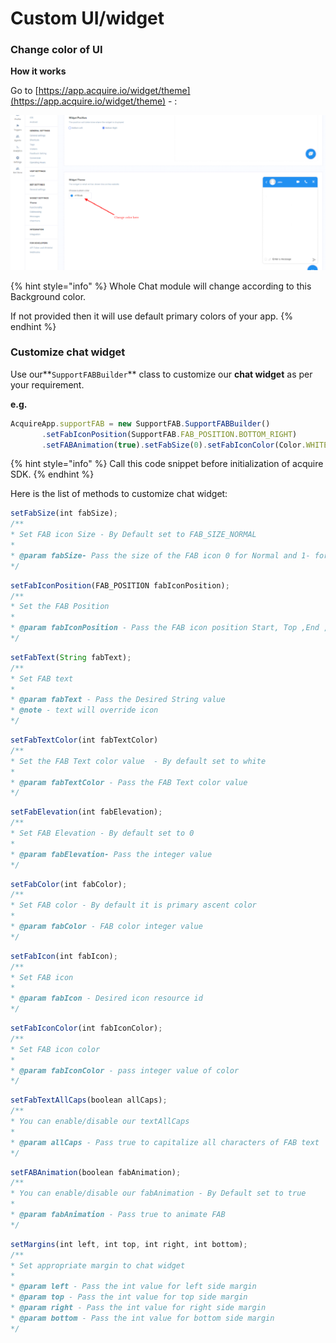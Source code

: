 # Custom UI/widget

### Change color of UI

**How it works**

Go to [https://app.acquire.io/widget/theme](https://app.acquire.io/widget/theme) - :

![](../.gitbook/assets/theme_change%20%282%29.png)

{% hint style="info" %}
Whole Chat module will change according to this Background color.

If not provided then it will use default primary colors of your app.
{% endhint %}

### Customize chat widget

Use our**`SupportFABBuilder`** class to customize our **chat widget** as per your requirement.

**e.g.**

```javascript
AcquireApp.supportFAB = new SupportFAB.SupportFABBuilder()
       .setFabIconPosition(SupportFAB.FAB_POSITION.BOTTOM_RIGHT)
       .setFABAnimation(true).setFabSize(0).setFabIconColor(Color.WHITE).build();

```

{% hint style="info" %}
Call this code snippet before initialization of acquire SDK.
{% endhint %}

 Here is the list of methods to customize chat widget:

```javascript
setFabSize(int fabSize);
/**
* Set FAB icon Size - By Default set to FAB_SIZE_NORMAL
*
* @param fabSize- Pass the size of the FAB icon 0 for Normal and 1- for mini
*/
```

```javascript
setFabIconPosition(FAB_POSITION fabIconPosition);
/**
* Set the FAB Position
*
* @param fabIconPosition - Pass the FAB icon position Start, Top ,End , Bottom
*/
```

```javascript
setFabText(String fabText);
/**
* Set FAB text
*
* @param fabText - Pass the Desired String value
* @note - text will override icon
*/
```

```javascript
setFabTextColor(int fabTextColor)
/**
* Set the FAB Text color value  - By default set to white
*
* @param fabTextColor - Pass the FAB Text color value
*/

```

```javascript
setFabElevation(int fabElevation); 
/**
* Set FAB Elevation - By default set to 0
*
* @param fabElevation- Pass the integer value
*/
```

```javascript
setFabColor(int fabColor);
/**
* Set FAB color - By default it is primary ascent color
*
* @param fabColor - FAB color integer value
*/
```

```javascript
setFabIcon(int fabIcon);
/**
* Set FAB icon
*
* @param fabIcon - Desired icon resource id
*/
```

```javascript
setFabIconColor(int fabIconColor);
/**
* Set FAB icon color
*
* @param fabIconColor - pass integer value of color
*/
```

```javascript
setFabTextAllCaps(boolean allCaps);
/**
* You can enable/disable our textAllCaps
*
* @param allCaps - Pass true to capitalize all characters of FAB text
*/
```

```javascript
setFABAnimation(boolean fabAnimation);
/**
* You can enable/disable our fabAnimation - By Default set to true
*
* @param fabAnimation - Pass true to animate FAB
*/
```

```javascript
setMargins(int left, int top, int right, int bottom);
/**
* Set appropriate margin to chat widget
*
* @param left - Pass the int value for left side margin
* @param top - Pass the int value for top side margin
* @param right - Pass the int value for right side margin
* @param bottom - Pass the int value for bottom side margin
*/
```



